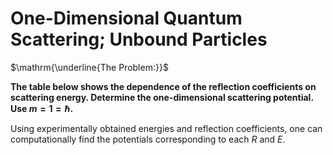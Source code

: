# One-Dimensional Quantum Scattering; Unbound Particles
$\mathrm{\underline{The Problem:}}$ <br>

**The table below shows the dependence of the reflection coefficients on scattering energy. Determine the one-dimensional scattering potential. Use $m=1=\hbar$.**


Using experimentally obtained energies and reflection coefficients, one can computationally find the potentials corresponding to each $R$ and $E$.
